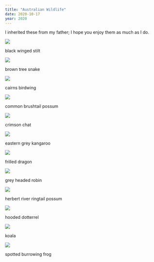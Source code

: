 ```yaml
---
title: "Australian Wildlife"
date: 2020-10-17
year: 2020
---
```


I inherited these from my father; I hope you enjoy them as much as I do.

<div class="center">

<img src="{{ '/files/australian-wildlife/black-winged-stilt.jpg' | relative_url }}" class="centered">
<p>black winged stilt</p>

<img src="{{ '/files/australian-wildlife/brown-tree-snake.jpg' | relative_url }}" class="centered">
<p>brown tree snake</p>

<img src="{{ '/files/australian-wildlife/cairns-birdwing.jpg' | relative_url }}" class="centered">
<p>cairns birdwing</p>

<img src="{{ '/files/australian-wildlife/common-brushtail-possum.jpg' | relative_url }}" class="centered">
<p>common brushtail possum</p>

<img src="{{ '/files/australian-wildlife/crimson-chat.jpg' | relative_url }}" class="centered">
<p>crimson chat</p>

<img src="{{ '/files/australian-wildlife/eastern-grey-kangaroo.jpg' | relative_url }}" class="centered">
<p>eastern grey kangaroo</p>

<img src="{{ '/files/australian-wildlife/frilled-dragon.jpg' | relative_url }}" class="centered">
<p>frilled dragon</p>

<img src="{{ '/files/australian-wildlife/grey-headed-robin.jpg' | relative_url }}" class="centered">
<p>grey headed robin</p>

<img src="{{ '/files/australian-wildlife/herbert-river-ringtail-possum.jpg' | relative_url }}" class="centered">
<p>herbert river ringtail possum</p>

<img src="{{ '/files/australian-wildlife/hooded-dotterrel.jpg' | relative_url }}" class="centered">
<p>hooded dotterrel</p>

<img src="{{ '/files/australian-wildlife/koala.jpg' | relative_url }}" class="centered">
<p>koala</p>

<img src="{{ '/files/australian-wildlife/spotted-burrowing-frog.jpg' | relative_url }}" class="centered">
<p>spotted burrowing frog</p>

</div>
